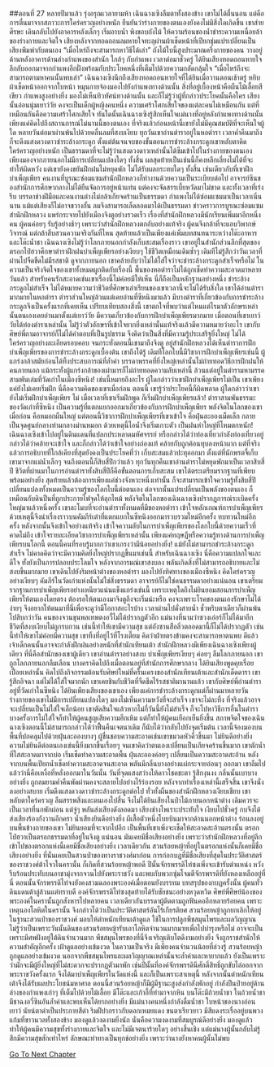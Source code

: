##ตอนที่ 27 หลายปีมาแล้ว
รุ่งอรุณเวลายามห้า เฉินฉางเซิงลืมตาทั้งสองข้าง เขาไม่ได้ตื่นนอน แต่คือการตื่นมาจากสภาวะการใคร่ครวญอย่างหนัก ยืนยันว่าร่างกายของตนเองยังคงไม่มีสิ่งใดเกิดขึ้น เขาส่ายศีรษะ เดินกลับไปยังอาคารหลังเล็กๆ เริ่มอาบน้ำ พิงขอบถังไม้ ให้ความร้อนของน้ำชำระความเหนื่อยล้าของร่างกายและจิตใจ เสียงหลังจากทอดถอนลมหายใจทะลุผ่านผ้าเช็ดหน้าที่เปียกชุ่มแปรเปลี่ยนเป็นเสียงพึมพำกับตนเอง “เมื่อไหร่ถึงจะสามารถหาวิธีได้เล่า”
ถังไม้ใบนี้สูงประมาณครึ่งกายของคน วางอยู่ด้านหลังอาคารด้านล่างกำแพงของสำนัก ใกล้ๆ กับกำแพง เวลาต่อมาชั่วครู่ ได้ยินเสียงทอดถอนหายใจลึกลับออกมาจากกำแพงอีกฝั่งพร้อมกับประโยคหนึ่งที่เต็มไปด้วยความกลัดกลุ้มใจ “เมื่อไหร่ถึงจะสามารถตามหาคนนั้นพบเล่า”
เฉินฉางเซิงนึกถึงเสียงทอดถอนหายใจที่ได้ยินเมื่อวานตอนเช้าตรู่ หยิบผ้าเช็ดหน้าออกจากใบหน้า หมุนกายจ้องมองไปยังกำแพงทางด้านนั้น สิ่งที่อยู่เบื้องหน้าคือผืนไม้เลื้อยสีเขียว กำแพงสูงอย่างยิ่ง มองไม่เห็นทิวทัศน์ทางด้านนั้น และก็ไม่รู้ว่าผู้ที่กล่าวประโยคนั้นคือใคร
เสียงนั้นอ่อนนุ่มเยาว์วัย คงจะเป็นเด็กผู้หญิงคนหนึ่ง ความเศร้าโศกเสียใจของแต่ละคนไม่เหมือนกัน แต่ที่เหมือนกันคือความเศร้าโศกเสียใจ ทันใดนั้นเฉินฉางเซิงรู้สึกเห็นใจแม่นางที่อยู่หลังกำแพงทางด้านนั้น เพียงแค่คิดไปถึงสถานการณ์ไม่นานนี้ของตนเอง ที่จริงแล้วก่อนหน้านี้เขายังไม่มีคุณสมบัติที่จะเห็นใจผู้ใด
หลายวันต่อมาผ่านพ้นไปด้วยคลื่นลมที่สงบเงียบ ทุกวันเขาอ่านตำราอยู่ในหอตำรา เวลาค่ำคืนมาถึงก็จะดึงแสงดวงดาวชำระล้างกระดูก ตั้งแต่ต้นจนจบของขั้นตอนการชำระล้างกระดูกเขาหลับตาคิดใคร่ครวญอย่างหนัก เป็นธรรมดาที่จะไม่รู้ว่าแสงดวงดาวเหล่านั้นได้ซึมเข้าไปในร่างกายของตนเอง เพียงมองจากภายนอกไม่มีการเปลี่ยนแปลงใดๆ ทั้งสิ้น ผลสุดท้ายเป็นเช่นนี้ก็คงหลีกเลี่ยงไม่ได้ที่จะทำให้ผิดหวัง แต่เขายังคงขยันฝึกฝนไม่หยุดพัก ไม่ได้รับผลกระทบใดๆ ทั้งสิ้น
เช่นเดียวกับที่เขาฝึกบำเพ็ญเพียร คนงานที่บูรณะซ่อมแซมสำนักฝึกหลวงก็ทำงานด้วยความเป็นระเบียบต่อไป อาจารย์ซินของสำนักการศึกษากลางไม่ได้ยืนจัดการอยู่หน้าแท่น แต่คงจะจัดสรรเบี้ยหวัดมาไม่ขาด และทั้งเวลาที่เร่งรีบ บรรดาช่างฝีมือและคนงานต่างไม่กล้าเกียจคร้านเป็นธรรมดา
กำแพงไม่ได้ซ่อมแซมมาเป็นเวลาเนิ่นนาน แม้แต่เสียงก็ไม่อาจขวางกั้น ลมจึงสามารถเล็ดลอดมาได้เป็นธรรมดา
ข่าวคราวการบูรณะซ่อมแซมสำนักฝึกหลวง แพร่กระจายไปยังเมืองจิงตูอย่างรวดเร็ว เรื่องที่สำนักฝึกหลวงมีนักเรียนเพิ่มมาอีกหนึ่งคน ผู้คนค่อยๆ รับรู้อย่างช้าๆ เพราะว่าสำนักฝึกหลวงตกอับอย่างแท้จริง ผู้คนจึงกล้าที่จะแอบวิพากษ์วิจารณ์ แต่กล้าสืบสวนความจริงกันที่ไหน สุดท้ายแล้วเป็นเพียงแค่เพิ่มบทสนทนาระหว่างโต๊ะอาหารและโต๊ะน้ำชา
เฉินฉางเซิงไม่รู้ว่าโลกภายนอกกำลังเก็บสะสมเรื่องราว เขาอยู่ในสำนักส่วนลึกที่สุดของตรอกไป๋ฮวาศึกษาตำราฝึกฝนบำเพ็ญเพียรอย่างเงียบๆ ใช้ชีวิตเหมือนเดิมซ้ำๆ เดิมทีไม่รู้สึกว่าวันเวลาที่ผ่านไปจืดชืดไม่มีรสชาติ
ดูจากภายนอก เขาคล้ายกับว่าไม่ได้ใส่ใจว่าจะชำระล้างกระดูกสำเร็จหรือไม่ ในความเป็นจริงจิตใจของเขาทั้งหมดผูกติดกับเรื่องนี้ พื้นของหอตำราไม่ได้ถูกเช็ดทำความสะอาดมาหลายวันแล้ว สำหรับคนรักสะอาดเช่นเขาเรื่องนี้ไม่ค่อยมีให้เห็น นี่ก็ถือเป็นหลักฐานอย่างหนึ่ง
ชำระล้างกระดูกไม่สำเร็จ ไม่ได้หมายความว่าชีวิตที่ศึกษาเล่าเรียนของเขาเวลานี้จะไม่ได้รับสิ่งใด
เขาได้อ่านตำรามากมายในหอตำรา ตำราส่วนใหญ่ล้วนแต่เคยอ่านที่ซีหนิงมาแล้ว มีบางตำราที่เกี่ยวข้องกับการชำระล้างกระดูกจึงเป็นครั้งแรกที่เคยเห็น เปรียบเทียบสองสิ่งนี้ เขาตกใจที่พบว่าแต่ไหนแต่ไรมาตัวอักษรเหล่านั้นตนเองเคยอ่านมาตั้งแต่เยาว์วัย มีความเกี่ยวข้องกับการฝึกบำเพ็ญเพียรมากมาย
เมื่อตอนที่เขาเยาว์วัยได้ท่องตำราเหล่านั้น ไม่รู้ว่าตัวอักษรที่เข้าใจยากยิ่งเหล่านั้นแท้จริงแล้วมีความหมายว่าอะไร เขากับศิษย์พี่ถามอาจารย์ก็ไม่ได้คำตอบที่เป็นรูปธรรม จึงคิดว่าเป็นสิ่งที่มีความรู้ประเสริฐยิ่งใหญ่ ไม่ได้ใคร่ครวญอย่างละเอียดรอบคอบ จนกระทั่งตอนนี้เขามาถึงจิงตู อยู่สำนักฝึกหลวงได้เห็นตำราการฝึกบำเพ็ญเพียรของการชำระล้างกระดูกเบื้องต้น เขาถึงได้รู้ เดิมทีโลกใบนี้มีวิชาการฝึกบำเพ็ญเพียรเช่นนี้ ผู้แกร่งกล้าสมัยก่อนได้ทิ้งประสบการณ์ที่ล้ำค่า บรรดาพรรคที่ยิ่งใหญ่เหล่านั้นไม่ถ่ายทอดวิธีการฝึกฝนให้คนภายนอก แม้กระทั่งผู้แกร่งกล้าของเผ่ามารก็ไม่ถ่ายทอดความลับเหล่านี้ ล้วนแต่อยู่ในตำรามหามรรคสามพันเล่มที่วัดเก่าในเมืองซีหนิง!
เช่นนี้หมายถึงอะไร
ผู้ใดกล่าวว่าเขาฝึกบำเพ็ญเพียรไม่เป็น เขาเพียงแค่ยังไม่เคยเริ่มฝึก นี่คือความคิดของเขาเมื่อก่อน ตอนนี้ เขารู้ว่าประโยคนี้ก็ผิดพลาด ผู้ใดกล่าวว่าเขายังไม่เริ่มฝึกบำเพ็ญเพียร ไม่ เมื่อเวลาที่เขาเริ่มฝึกพูด ก็เริ่มฝึกบำเพ็ญเพียรแล้ว!
ตำราสามพันธรรมะของวัดเก่าที่ซีหนิง เป็นความรู้ที่แตกแยกออกมาเกี่ยวข้องกับการฝึกบำเพ็ญเพียร พลังจิตในโลกของเขาเมื่อก่อน คือหมอกผืนใหญ่ แต่ตอนนี้วิชาการฝึกบำเพ็ญเพียรที่เขาเข้าใจ คือฝุ่นละอองเม็ดเล็ก กลายเป็นจุดศูนย์กลางท่ามกลางม่านหมอก ด้วยเหตุนี้ไอน้ำจึงเริ่มเกาะตัว เป็นฝนห่าใหญ่ที่โหมตกหนัก!
เฉินฉางเซิงเข้าไปอยู่ในดินแดนที่แปลกประหลาดมหัศจรรย์ หรือกล่าวได้ว่าท่องเที่ยวกำลังท่องเที่ยวอยู่ กล่าวได้ว่าคล้ายจะเข้าใจ และก็กล่าวได้ว่าเข้าใจอย่างถ่องแท้ คล้ายกับถูกค้อนทุบลงหน้าผาก แต่ที่จริงแล้วการอธิบายที่ใกล้เคียงที่สุดยังคงเป็นประโยคที่ว่า เก็บสะสมแล้วปะทุออกมา
ตั้งแต่ที่นักพรตจี้เก็บเขามาจากแม่น้ำเล็กๆ จนถึงตอนนี้ก็สิบสี่ปีกว่าแล้ว ทุกวันทุกคืนเขาอ่านตำราไม่หยุดพักมาเป็นเวลาสิบสี่ปี ชีวิตที่ผ่านมาในการอ่านตำราทั้งสิบสี่ปีก็คือขั้นตอนการเก็บสะสม เขาได้ตระเตรียมรากฐานที่เพียบพร้อมอย่างยิ่ง สุดท้ายแล้วต้องการเพียงแค่ช่วงจังหวะหนึ่งเท่านั้น ก็จะสามารถเข้าใจความรู้ทั้งสิบสี่ปี เปลี่ยนแปลงทั้งหมดเป็นความรู้ของโลกใบนี้ต่อตนเอง ต่อจากนั้นแปรเปลี่ยนเป็นพลังของตนเอง
ก็เหมือนกับดินปืนที่ถูกประกายไฟจุดให้ลุกไหม้
พลังจิตในโลกของเฉินฉางเซิงปรากฏการณ์ระเบิดครั้งใหญ่มาแล้วหนึ่งครั้ง เขาละโมบที่จะอ่านตำราทั้งหมดที่มีของหอตำรา เข้าใจหลักเกณฑ์การบำเพ็ญเพียร ด้วยเหตุนี้จึงนำเรื่องราวบนคัมภีร์เต๋าที่แตกแยกในซีหนิงออกมารวบรวมใหม่อีกครั้ง ทบทวนใหม่อีกครั้ง หลังจากนั้นจึงเข้าใจอย่างแท้จริง เข้าใจความลับในการบำเพ็ญเพียรของโลกใบนี้ด้วยความเร็วที่คาดไม่ถึง เข้าใจรายละเอียดวิชาการบำเพ็ญเพียรเหล่านั้น เพียงแค่ทฤษฎีหรือความรู้ทางด้านการบำเพ็ญเพียรบนโลกนี้ ตอนนี้คนที่รอบรู้มากกว่าเขาเกรงว่ามีน้อยอย่างยิ่ง!
แม้ยังไม่สามารถชำระล้างกระดูกสำเร็จ ไม่คาดคิดว่าจะมีความคิดยิ่งใหญ่ปรากฏขึ้นมาเช่นนี้ สำหรับเฉินฉางเซิง นี่คือความแปลกใจและดีใจ ทั้งยังเป็นการปลอบประโลมใจ หลังจากอารมณ์เขาสงบลง พลันเกิดสิ่งที่ไม่สามารถอธิบายและไม่สงบขึ้นมากมาย เขาเดินไปยังริมหน้าต่างของหอตำรา มองไปยังทิศทางของเมืองซีหนิง คิดใคร่ครวญอย่างเงียบๆ คัมภีร์ในวัดเก่าแห่งนั้นไม่ใช่สิ่งธรรมดา อาจารย์ก็ไม่ใช่คนธรรมดาอย่างแน่นอน เขาเตรียมรากฐานการบำเพ็ญเพียรอย่างเหนียวแน่นแข็งแกร่งเช่นนี้ เพราะเหตุใดถึงไม่ยินยอมสอนการบำเพ็ญเพียรให้ตนเองโดยตรง ต้องรอให้ตนเองมาจิงตูถึงจะเริ่มน่ะหรือ คงจะเพราะโรคของตนเองรักษาไม่ได้ง่ายๆ จึงอยากให้ตนมาที่นี่เพื่อจะดูว่ามีโอกาสอะไรบ้าง
เวลาผ่านไปดั่งสายน้ำ ชั่วพริบตาเดียวก็ผ่านพ้นไปสิบกว่าวัน คนของจวนขุนพลเทพตงอวี้ไม่ได้ปรากฏตัวอีก แม่นางที่นามว่าซวงเอ๋อร์ก็ไม่ได้มาอีก ชีวิตที่สงบเงียบไม่ถูกรบกวน เช่นนี้ทำให้เขามีความสุข แต่ถังซานสือลิ่วตลอดมานี้ก็ไม่ได้ปรากฏตัว เช่นนี้ทำให้เขาไม่ค่อยมีความสุข เขาทิ้งที่อยู่ไว้ที่โรงเตี๊ยม คิดว่าฝ่ายตรงข้ามคงจะสามารถหาตนพบ ดีแล้ว เจ้าเด็กคนนั้นอาจจะกำลังฝึกฝนอย่างหนักที่สำนักเทียนเต้า
สำนักฝึกหลวงมีเพียงเฉินฉางเซิงเพียงผู้เดียว ที่นี่คือสำนักของเขาผู้เดียว
เขาอ่านตำราอย่างสงบ บำเพ็ญเพียรเงียบๆ ค่อยๆ ลืมโลกภายนอก เขาถูกโลกภายนอกลืมเลือน บางคราคิดไปถึงเมื่อตอนอยู่ที่สำนักการศึกษากลาง ได้ยินเสียงพูดคุยเรื่อยเปื่อยเหล่านั้น คิดไปถึงกิจกรรมต้อนรับศิษย์ใหม่ที่ครื้นเครงของสำนักเทียนเต้าและสำนักเด็ดดารา เขารู้สึกอิจฉา แต่ไม่ได้ใส่ใจมากนัก เขาเคยชินกับชีวิตที่จืดชืดไร้รสชาติมานานแล้ว เขากับศิษย์พี่อ่านตำราอยู่ที่วัดเก่าในซีหนิง ได้ยินเพียงเสียงของเขาเอง
เพียงแค่การชำระล้างกระดูกแต่ก็ผ่านมาหลายวัน ร่างกายของเขาไม่มีการเปลี่ยนแปลงใดๆ มองไม่เห็นความหวังที่จะสำเร็จ เขาจะไม่ละทิ้ง ที่จริงแล้วอาจจะเปลี่ยนเป็นไม่ใส่ใจเล็กน้อย เขาตัดสินใจแล้วหากไม่กี่วันนี้ยังไม่สำเร็จ ก็จะไปหาวิธีการอื่นในตำรา
บางครั้งการไม่ใส่ใจก็ทำให้ผู้คนสูญเสียความฮึกเหิม แต่ก็ทำให้ผู้คนเยือกเย็นยิ่งขึ้น สภาพจิตใจของเฉินฉางเซิงตอนนี้ไม่สามารถกล่าวได้ว่าฟื้นคืนเจตนาเดิม ก็นับได้ว่ากลับไปยังจุดเริ่มต้น เวลานี้จ้องมองบนพื้นที่ปกคลุมไปด้วยฝุ่นละอองบางๆ ผู้ชื่นชอบความสะอาดเช่นเขาขมวดหัวคิ้วขึ้นมา ไม่ยินดีอย่างยิ่ง
ความไม่ยินดีต่อตนเองเช่นนี้ยิ่งมากขึ้นเรื่อยๆ จนเขาคิดว่าตนเองเปลี่ยนเป็นเกียจคร้านขึ้นมาก
เขาตักน้ำที่ใสสะอาดมาจากบ่อ เริ่มเช็ดทำความสะอาดพื้น ฝุ่นละอองค่อยๆ เปลี่ยนเป็นความสะอาดสะอ้าน หลังจากบนพื้นเปียกน้ำเช็ดทำความสะอาดจนสะอาด พลันมีกลิ่นบางอย่างแผ่กระจายอ่อนๆ ออกมา เขาลืมไปแล้วว่านี่คือเหงื่อที่หลั่งออกมาในวันนั้น วันที่จุดแสงสว่างให้ดาวโชคชะตา รู้สึกงุนงง กลิ่นนั้นเบาบางอย่างยิ่ง ถูกลมยามค่ำคืนพัดผ่านคงจะสลายไปอย่างไร้ร่องรอย
หลังจากทำเรื่องเหล่านี้เสร็จสิ้น เขาจึงนั่งลงอย่างสบาย เริ่มดึงแสงดวงดาวชำระล้างกระดูกต่อไป
ทั่วทั้งผืนของสำนักฝึกหลวงเงียบเชียบ เขาหลับตาใคร่ครวญ ลืมสรรพสิ่งและตนเองไปสิ้น จึงไม่ได้ยินเสียงในป่าไม้ภายนอกหน้าต่าง เดิมควรจะเป็นเวลาที่นกพักผ่อน แต่จู่ๆ พลันส่งเสียงดังลอดมา เสียงช่างไพเราะประทับใจ เงียบไปชั่วครู่ กบจึงได้ส่งเสียงร้องกังวานอีกครา น้ำเสียงยินดีอย่างยิ่ง
ผีเสื้อตัวหนึ่งโบยบินมาจากด้านนอกหน้าต่าง ร่อนลงอยู่บนพื้นข้างกายของเขา ไม่ยินยอมที่จะจากไปอีก
เป็นพื้นที่เขาเพิ่งจะเช็ดให้สะอาดสะอ้านตรงนั้น
ตรอกไป๋ฮวาเป็นตรอกธรรมดาที่อยู่ในจิงตู แน่นอน มันเคยมีชื่อเสียงอย่างยิ่ง เพราะว่าสำนักฝึกหลวงที่อยู่ลึกเข้าไปของตรอกแห่งนี้เคยมีชื่อเสียงอย่างยิ่ง เวลาเดียวกัน สวนร้อยหญ้าที่อยู่ในตรอกแห่งนั้นก็เคยมีชื่อเสียงอย่างยิ่ง ที่นั่นเคยเป็นสวนป่าของทางราชวงศ์มาก่อน
การก่อกบฏที่มีชื่อเสียงที่สุดในประวัติศาสตร์ของราชวงศ์ต้าโจวในครานั้น ก็เกิดที่สวนร้อยหญ้าพอดี ปีนั้นจักรพรรดิไท่ซงเพิ่งจะเข้ารับตำแหน่ง หวังรีบร้อนประทับบนอาชามุ่งจากจวนไปยังพระราชวัง และพบกับพวกซุ่มโจมตีจักรพรรดิที่ยังหลงเหลืออยู่ที่นี่ ตอนนั้นจักรพรรดิไท่จงยังคงสวมฉลองพระองค์เมื่อตอนยังบรรทม
บทสรุปของกบฏครั้งนั้น ผู้คนทั่วดินแดนต้าลู่ล้วนแต่ทราบดี องค์จักรพรรดิไท่ซงสุดท้ายได้รับชัยชนะอย่างหวุดหวิด ศิษย์พี่ศิษย์น้องของพระองค์ในครานั้นถูกสังหารไปหลายคน เวลาเดียวกันบรรดาผู้ติดตามถูกฟันคออีกหลายร้อยคน
เพราะเหตุนองโลหิตในครานั้น จึงกล่าวได้ว่าเป็นประวัติศาสตร์อันไร้เกียรติยศ สวนร้อยหญ้าถูกยกเลิกให้อยู่ในฐานะสวนป่าของราชวงศ์ มอบให้ตำหนักเทียนเต้าดูแล ใช้ในการปลูกพืชสมุนไพรและผลวิญญาณ ไม่รู้ว่าเป็นเพราะวันนั้นดินของสวนร้อยหญ้ารับเอาโลหิตจำนวนมากมายเพื่อไปบำรุงหรือไม่ อาจจะเป็นเพราะมีศพฝังอยู่ใต้ดินจำนวนมาก พืชสมุนไพรของที่นี่จึงเจริญเติบโตดีงามอย่างยิ่ง จึงถูกราชสำนักให้ความสำคัญอีกครั้ง เฝ้าดูแลอย่างเข้มงวด
ในความเป็นจริง มีเพียงคนจำนวนน้อยที่ล่วงรู้ สวนร้อยหญ้าถูกดูแลอย่างเข้มงวด นอกจากพืชสมุนไพรและผลวิญญาณเหล่านั้นจะล้ำค่าและหายากแล้ว ยังเป็นเพราะว่ามักจะมีผู้ยิ่งใหญ่ที่ไม่สะดวกจะปรากฏตัวมาพัก เช่นปีนั้นที่องค์จักรพรรดินีศักดิ์สิทธิ์ถูกขับไล่ออกจากพระราชวังครั้งแรก จึงได้มาบำเพ็ญเพียรในวัดแห่งนี้ และก็เป็นเพราะสาเหตุนี้ หลังจากนั้นตำหนักเทียนเต้าจึงได้รับผลประโยชน์มหาศาล
ตอนนี้สวนร้อยหญ้าก็มีผู้มีฐานะสูงส่งกำลังพักอยู่
กำลังปีนป่ายอยู่ด้านล่างของกำแพงเก่าๆ ที่เต็มไปด้วยไม้เลื้อย มีโต๊ะและเก้าอี้ที่ทำมาจากหิน บนโต๊ะมีถ้วยน้ำชา ในถ้วยน้ำชามีชาฉงอวี่ซินอันล้ำค่าและพบเห็นได้ยากอย่างยิ่ง มีแม่นางคนหนึ่งกำลังดื่มน้ำชา
ใบหน้าของนางอ่อนเยาว์ นัยน์ตาดำเป็นประกายสีดำ ริมฝีปากราวกับดอกเหมยแดง ขนตาเรียวยาว มีสีแดงระเรื่ออยู่บนพวงแก้มที่ขาวนวลทั้งสองข้าง มองดูแล้วงดงามยิ่งนัก
นั่นคือความงดงามที่สมบูรณ์ดีอย่างยิ่ง มองดูแล้วทำให้ผู้คนมีความสุขทั้งร่างกายและจิตใจ และไม่มีเจตนาร้ายใดๆ อย่างสิ้นเชิง
แต่แม่นางผู้นั้นกลับไม่รู้สึกมีความสุขสักเท่าไหร่ ลักษณะท่าทางเป็นทุกข์อย่างยิ่ง เพราะว่านางยังหาคนผู้นั้นไม่พบ




[Go To Next Chapter]( ./29.md)